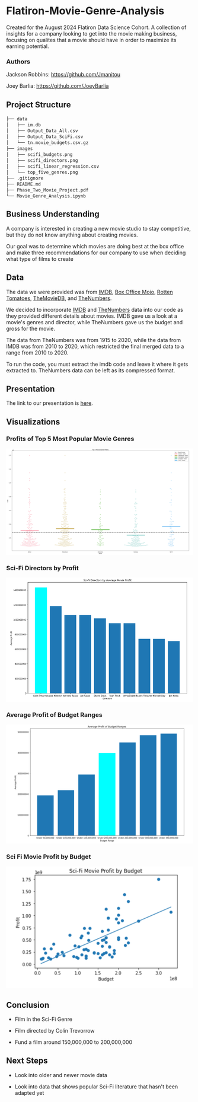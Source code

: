 # Flatiron-Movie-Genre-Analysis

Created for the August 2024 Flatiron Data Science Cohort. A collection of insights for a company looking to get into the movie making business, focusing on qualites that a movie should have in order to maximize its earning potential. 

### Authors

Jackson Robbins: https://github.com/Jmanitou

Joey Barlia: https://github.com/JoeyBarlia

## Project Structure
```
├── data
│   ├── im.db
│   ├── Output_Data_All.csv
│   ├── Output_Data_SciFi.csv
│   └── tn.movie_budgets.csv.gz
├── images
│   ├── scifi_budgets.png
│   ├── scifi_directors.png
│   ├── scifi_linear_regression.csv
│   └── top_five_genres.png
├── .gitignore
├── README.md
├── Phase_Two_Movie_Project.pdf
└── Movie_Genre_Analysis.ipynb
```

## Business Understanding 

A company is interested in creating a new movie studio to stay competitive, but they do not know anything about creating movies.

Our goal was to determine which movies are doing best at the box office and make three recommendations for our company to use when deciding what type of films to create

## Data
The data we were provided was from [IMDB](https://www.imdb.com/), [Box Office Mojo](https://www.boxofficemojo.com/), [Rotten Tomatoes](https://www.rottentomatoes.com/), [TheMovieDB](https://www.themoviedb.org/), and [TheNumbers](https://www.the-numbers.com/). 

We decided to incorporate [IMDB](https://www.imdb.com/) and [TheNumbers](https://www.the-numbers.com/) data into our code as they provided different details about movies. IMDB gave us a look at a movie's genres and director, while TheNumbers gave us the budget and gross for the movie.

The data from TheNumbers was from 1915 to 2020, while the data from IMDB was from 2010 to 2020, which restricted the final merged data to a range from 2010 to 2020.

To run the code, you must extract the imdb code and leave it where it gets extracted to. TheNumbers data can be left as its compressed format.

## Presentation
The link to our presentation is [here](https://docs.google.com/presentation/d/1pH1hHfyZQmZ3kh7sWvf5r7A-bA_YAVCb6NYaPtmIeRw/edit?usp=sharing).

## Visualizations 

### Profits of Top 5 Most Popular Movie Genres
![top_five_genres](images/top_five_genres.png)

### Sci-Fi Directors by Profit

![top_ten_scifi_directors](images/scifi_directors.PNG)

### Average Profit of Budget Ranges

![scifi_budgets](images/scifi_budgets.png)

### Sci Fi Movie Profit by Budget 

![scifi_linear_regression](images/scifi_linear_regression.png)


## Conclusion

* Film in the Sci-Fi Genre

* Film directed by Colin Trevorrow

* Fund a film around 150,000,000 to 200,000,000



## Next Steps 

* Look into older and newer movie data

* Look into data that shows popular Sci-Fi literature that hasn't been adapted yet



